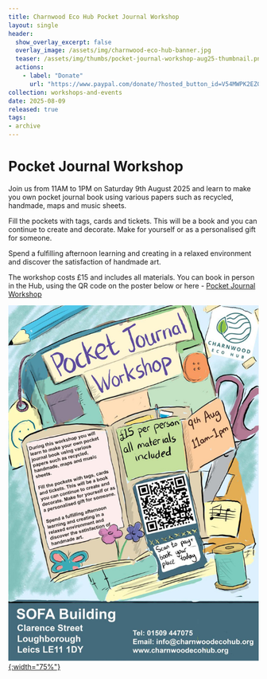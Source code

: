 ```yaml
---
title: Charnwood Eco Hub Pocket Journal Workshop 
layout: single
header:
  show_overlay_excerpt: false
  overlay_image: /assets/img/charnwood-eco-hub-banner.jpg
  teaser: /assets/img/thumbs/pocket-journal-workshop-aug25-thumbnail.png
  actions:
    - label: "Donate"
      url: "https://www.paypal.com/donate/?hosted_button_id=V54MWPK2EZGPY"
collection: workshops-and-events
date: 2025-08-09
released: true
tags:
- archive
---
```

# Pocket Journal Workshop
 
Join us from 11AM to 1PM on Saturday 9th August 2025 and learn to make you own pocket journal book using various papers such as recycled, handmade, maps and music sheets.

Fill the pockets with tags, cards and tickets. This will be a book and you can continue to create and decorate. Make for yourself or as a personalised gift for someone.

Spend a fulfilling afternoon learning and creating in a relaxed environment and discover the satisfaction of handmade art.

The workshop costs £15 and includes all materials. You can book in person in the Hub, using the QR code on the poster below or here - [Pocket Journal Workshop](https://pay.sumup.com/b2c/QGPLXPTZ)

[![Pocket Journal Workshop](/assets/img/pocket-journal-workshop-aug25.jpg){:width="75%"}](https://pay.sumup.com/b2c/QGPLXPTZ)
